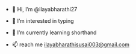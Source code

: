 - 👋 Hi, I’m @ilayabharathi27
- 👀 I’m interested in typing
- 🌱 I’m currently learning shorthand 
  
- 📫 reach me ilayabharathisusai003@gmail.com

<!---
ilayabharathi27/ilayabharathi27 is a ✨ special ✨ repository because its `README.md` (this file) appears on your GitHub profile.
You can click the Preview link to take a look at your changes.
--->
